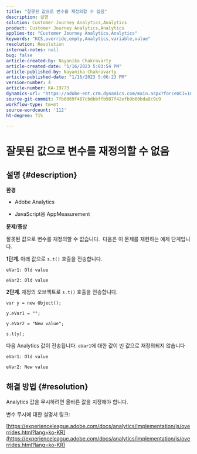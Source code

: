 ```yaml
---
title: "잘못된 값으로 변수를 재정의할 수 없음"
description: 설명
solution: Customer Journey Analytics,Analytics
product: Customer Journey Analytics,Analytics
applies-to: "Customer Journey Analytics,Analytics"
keywords: "KCS,override,empty,Analytics,variable,value"
resolution: Resolution
internal-notes: null
bug: false
article-created-by: Nayanika Chakravarty
article-created-date: "1/16/2023 5:03:54 PM"
article-published-by: Nayanika Chakravarty
article-published-date: "1/16/2023 5:06:23 PM"
version-number: 4
article-number: KA-19773
dynamics-url: "https://adobe-ent.crm.dynamics.com/main.aspx?forceUCI=1&pagetype=entityrecord&etn=knowledgearticle&id=7cac99bc-bf95-ed11-aad1-6045bd006149"
source-git-commit: 7fb6069f407cbdbbffb987f42efb9b60bda8c9c9
workflow-type: tm+mt
source-wordcount: '112'
ht-degree: 71%

---
```


# 잘못된 값으로 변수를 재정의할 수 없음

## 설명 {#description}


<b>환경</b>

- Adobe Analytics

- JavaScript용 AppMeasurement

<b>문제/증상</b>

잘못된 값으로 변수를 재정의할 수 없습니다.  다음은 이 문제를 재현하는 예제 단계입니다.

<b>1단계. </b>아래 값으로 `s.t()` 호출을 전송합니다.


```
eVar1: Old value

eVar2: Old value
```


<b>2단계. </b>재정의 오브젝트로 `s.t()` 호출을 전송합니다.


```
var y = new Object();

y.eVar1 = "";

y.eVar2 = "New value";

s.t(y);
```


다음 Analytics 값이 전송됩니다. `eVar1`에 대한 값이 빈 값으로 재정의되지 않습니다


```
eVar1: Old value

eVar2: New value
```



## 해결 방법 {#resolution}


Analytics 값을 무시하려면 올바른 값을 지정해야 합니다.

변수 무시에 대한 설명서 링크:

[https://experienceleague.adobe.com/docs/analytics/implementation/js/overrides.html?lang=ko-KR](https://experienceleague.adobe.com/docs/analytics/implementation/js/overrides.html?lang=ko-KR)
